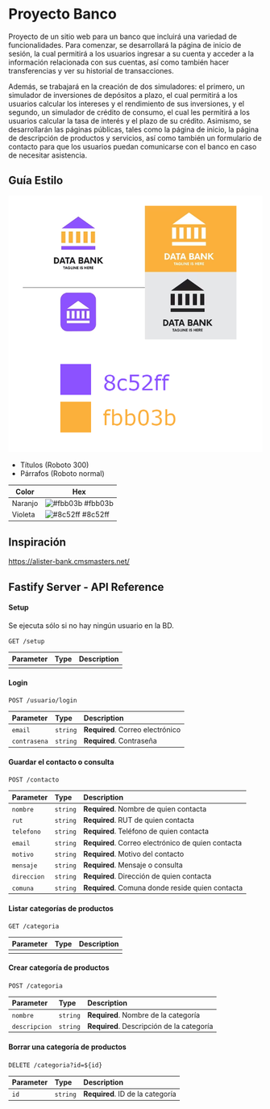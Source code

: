 # Proyecto Banco

Proyecto de un sitio web para un banco que incluirá una variedad de funcionalidades. Para comenzar, se desarrollará la página de inicio de sesión, la cual permitirá a los usuarios ingresar a su cuenta y acceder a la información relacionada con sus cuentas, así como también hacer transferencias y ver su historial de transacciones.

Además, se trabajará en la creación de dos simuladores: el primero, un simulador de inversiones de depósitos a plazo, el cual permitirá a los usuarios calcular los intereses y el rendimiento de sus inversiones, y el segundo, un simulador de crédito de consumo, el cual les permitirá a los usuarios calcular la tasa de interés y el plazo de su crédito. Asimismo, se desarrollarán las páginas públicas, tales como la página de inicio, la página de descripción de productos y servicios, así como también un formulario de contacto para que los usuarios puedan comunicarse con el banco en caso de necesitar asistencia.

## Guía Estilo

![Guía de Estilo](./assets/diseno-banco.png)

- Títulos (Roboto 300)
- Párrafos (Roboto normal)

| Color             | Hex                                                                |
| ----------------- | ------------------------------------------------------------------ |
| Naranjo | ![#fbb03b](https://via.placeholder.com/10/fbb03b?text=+) #fbb03b |
| Violeta | ![#8c52ff](https://via.placeholder.com/10/8c52ff?text=+) #8c52ff |



## Inspiración 

https://alister-bank.cmsmasters.net/ 


## Fastify Server - API Reference

#### Setup

Se ejecuta sólo si no hay ningún usuario en la BD.
```http
GET /setup
```

| Parameter | Type     | Description                |
| :-------- | :------- | :------------------------- |
|  |  |  |

#### Login

```http
POST /usuario/login
```

| Parameter | Type     | Description                       |
| :-------- | :------- | :-------------------------------- |
| `email`      | `string` | **Required**. Correo electrónico |
| `contrasena` | `string` | **Required**. Contraseña |


#### Guardar el contacto o consulta

```http
POST /contacto
```

| Parameter | Type     | Description                       |
| :-------- | :------- | :-------------------------------- |
| `nombre`    | `string` | **Required**. Nombre de quien contacta |
| `rut`       | `string` | **Required**. RUT de quien contacta |
| `telefono`  | `string` | **Required**. Teléfono de quien contacta |
| `email`     | `string` | **Required**. Correo electrónico de quien contacta |
| `motivo`    | `string` | **Required**. Motivo del contacto |
| `mensaje`   | `string` | **Required**. Mensaje o consulta |
| `direccion` | `string` | **Required**. Dirección de quien contacta |
| `comuna`    | `string` | **Required**. Comuna donde reside quien contacta |

#### Listar categorías de productos

```http
GET /categoria
```

| Parameter | Type     | Description                       |
| :-------- | :------- | :-------------------------------- |
|       |  |  |

#### Crear categoría de productos

```http
POST /categoria
```

| Parameter | Type     | Description                       |
| :-------- | :------- | :-------------------------------- |
| `nombre`      | `string` | **Required**. Nombre de la categoría |
| `descripcion` | `string` | **Required**. Descripción de la categoría |


#### Borrar una categoría de productos

```http
DELETE /categoria?id=${id}
```

| Parameter | Type     | Description                       |
| :-------- | :------- | :-------------------------------- |
| `id`      | `string` | **Required**. ID de la categoría |


